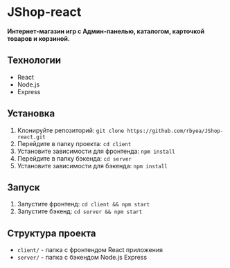 # JShop-react

**Интернет-магазин игр с Админ-панелью, каталогом, карточкой товаров и корзиной.**

## Технологии

- React
- Node.js
- Express

## Установка

1. Клонируйте репозиторий: `git clone https://github.com/rbyea/JShop-react.git`
2. Перейдите в папку проекта: `cd client`
3. Установите зависимости для фронтенда: `npm install`
4. Перейдите в папку бэкенда: `cd server`
5. Установите зависимости для бэкенда: `npm install`

## Запуск

1. Запустите фронтенд: `cd client && npm start`
2. Запустите бэкенд: `cd server && npm start`

## Структура проекта

- `client/` - папка с фронтендом React приложения
- `server/` - папка с бэкендом Node.js Express
